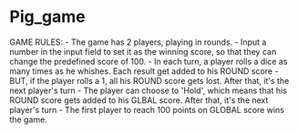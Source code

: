 # Pig_game

GAME RULES:
    - The game has 2 players, playing in rounds.
    - Input a number in the input field to set it as the winning score, so that they can change the predefined score of 100.
    - In each turn, a player rolls a dice as many times as he whishes. Each result get added to his ROUND score
    - BUT, if the player rolls a 1, all his ROUND score gets lost. After that, it's the next player's turn
    - The player can choose to 'Hold', which means that his ROUND score gets added to his GLBAL score. After that, it's the next player's turn
    - The first player to reach 100 points on GLOBAL score wins the game.
